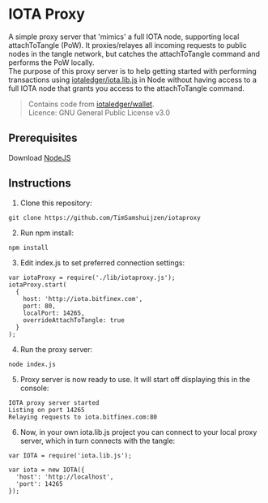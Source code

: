
# IOTA Proxy

A simple proxy server that 'mimics' a full IOTA node, supporting local attachToTangle (PoW).
It proxies/relayes all incoming requests to public nodes in the tangle network, but catches the attachToTangle command and performs the PoW locally.  
The purpose of this proxy server is to help getting started with performing transactions using [iotaledger/iota.lib.js](https://github.com/iotaledger/iota.lib.js) in Node without having access to a full IOTA node that grants you access to the attachToTangle command. 
  
> Contains code from [iotaledger/wallet](https://github.com/iotaledger/wallet).  
> Licence: GNU General Public License v3.0
  
  
## Prerequisites

 Download [NodeJS](https://nodejs.org/en/download/)


## Instructions

1. Clone this repository:

  ```
  git clone https://github.com/TimSamshuijzen/iotaproxy
  ```

2. Run npm install:

  ```
  npm install
  ```

3. Edit index.js to set preferred connection settings:

  ```
  var iotaProxy = require('./lib/iotaproxy.js');
  iotaProxy.start(
    {
      host: 'http://iota.bitfinex.com', 
      port: 80, 
      localPort: 14265,
      overrideAttachToTangle: true
    }
  );
  ```

4. Run the proxy server:

  ```
  node index.js
  ```

5. Proxy server is now ready to use. It will start off displaying this in the console:

  ```
  IOTA proxy server started
  Listing on port 14265
  Relaying requests to iota.bitfinex.com:80  
  ```

6. Now, in your own iota.lib.js project you can connect to your local proxy server, which in turn connects with the tangle:

  ```
  var IOTA = require('iota.lib.js');

  var iota = new IOTA({
    'host': 'http://localhost',
    'port': 14265
  });
  ```


